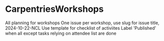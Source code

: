 # CarpentriesWorkshops
All planning for workshops
One issue per workshop, use slug for issue title, 2024-10-22-NCL
Use template for checklist of activiites
Label 'Published' when all except tasks relying on attendee list are done
